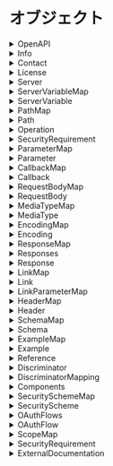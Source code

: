 # オブジェクト

<details><summary>OpenAPI</summary>

## OpenAPI

OpenAPIスキーマの親のオブジェクト。

```yaml
openapi: <openapi_version>
info:
  Info  # required
servers:
  - Server
paths:  # required
  PathMap
components:
  Components
security:
  - SecurityRequirement
tags:
  - Tag
externalDocs:
  ExternalDocumentation
```

### 属性

<details><summary>openapi</summary>

#### openapi

`OpenAPI`仕様のバージョンを指定します。

セマンティックバージョン形式。

現在利用可能なバージョンは3.0.0, 3.0.1, 3.0.2, 3.0.3です。

</details>

</details>

<details><summary>Info</summary>

## Info

`API`関するメタ情報を提供します。

```yaml
title: <api_title>  # required
description: <api_description>
version: <api_version>  # required
termesOfService: <terms_of_service_path>
contact:
  Contact
license
  Licence
```

### 属性

<details><summary>title</summary>

#### title

`API`名を指定する

</details>

<details><summary>description</summary>

#### description

APIの説明を記述します。

複数行にすることができ、`Markdown`の`CommonMark`を

サポートしています。

</details>

<details><summary>version</summary>

#### version

APIのバージョンを指定する。

`<major>.<minor>.<patch>`のようなセマンティックバージョニング

以外にも`1.0-beta`や`2017-07-25`のようにも指定できます。

</details>

<details><summary>termsOfService</summary>

#### termsOfService

利用規約への相対パスを記述

</details>

</details>

<details><summary>Contact</summary>

## Contact

連絡先の情報

```yaml
name: <contact_organization>
url: <contact_url>
email: <contact_email>
```

</details>

<details><summary>License</summary>

## License

```yaml
name: <license_name>
url: <license_url>
```

### 属性

<details><summary>url</summary>

APIのライセンス情報をもつページのurl

</details>

</details>

<details><summary>Server</summary>

## Server

ターゲットサーバーの接続情報を提供します。

本番サーバーやサンドボックスサーバーなど複数のサーバー

を定義、上書きします。

```yaml
url: <server_url>  # required
description: <server_description>
variables:
  ServerVariableMap
```

### 属性　

<details><summary>url</summary>

#### url

ベースのURLを指定します。

`RFC3986`に準拠しており、通常は次のようになります。

`[<scheme>://<host>[:<port>]][/<path>]`

`serverse`が省略され他場合、デフォルトは`/`です。

`path`のみを指定した場合、 ホストはローカルサーバーに

対して解決されます。

##### 備考

<details><summary>scheme</summary>

##### scheme

- https
- http
- ws
- wss

</details>

<details><summary>host</summary>

##### host

ホストはIPアドレスにも対応しています。

</details>

</details>

<details><summary>&lt;description&gt;</summary>

#### description

サーバーの説明を記述します。

`CommonMark`というマークダウンをサポートしていて複数行記述できます。

</details>

### 例

<details><summary>サーバーのオーバーライド</summary>

#### サーバーのオーバーライド

一部のエンドポイントがほかのAPIとは異なるサーバーや

ベースパスを使用する場合に、グローバルの`servers`を

上書きできます。

```yaml
servers:
  - url: https://api.example.com/v1
paths:
  /files:
    description: File upload and download operations
    servers:
      - url: https://files.example.com
        description: Override base path for all operations with the /files path
  /ping:
    get:
      servers:
        - url: https://echo.example.com
          description: Override base path for the GET /ping operation
```

</details>

</details>

<details><summary>ServerVariableMap</summary>

## ServerVariableMap

サーバー変数を定義する。

```yaml
<varaible>:
  ServerVariable
[...]
```

### 属性

<details><summary>&lt;variable&gt;</summary>

#### &lt;variable&gt;

サーバー変数名。

</details>

</details>

<details><summary>ServerVariable</summary>

## ServerVariable

サーバー変数の属性を指定する。

サーバー変数は`url`のテンプレートを置換します。

```yaml
enum:
  - <enum_value>
default: <default_value>  # default_value
description: <variable_description>
```

### 属性

<details><summary>enum</summary>

#### enum

列挙型の要素を指定します。

</details>

<details><summary>defualt</summary>

#### default

サーバー変数のデフォルト値。

</details>

<details><summary>description</summary>

#### description

サーバー変数の説明を記述します。

複数行のマークダウンを使用できます。

</details>

### 例

<details><summary>HTTPSおよびHTTP</summary>

#### HTTPSおよびHTTP

```yaml
servers:
  - url: '{protocol}://api.example.com'
    variables:
      protocol:
        enum:
          - http
          - https
        default: https
```

</details>

<details><summary>ProductionとDevelopmentとStaging</summary>

#### ProductionとDevelopmentとStaging

```yaml
servers:
  - url: https://{environment}.example.com/v2
    variables:
      environment:
        default: api    # Production server
        enum:
          - api         # Production server
          - api.dev     # Development server
          - api.staging # Staging server
```

</details>

<details><summary>SaaSとOn-Premise</summary>

#### SaaSとOn-Premise

```yaml
servers:
  - url: '{server}/v1'
    variables:
      server:
        default: https://api.example.com  # SaaS server
```

</details>

<details><summary>リージョンごと</summary>

#### リージョンごと

```yaml
servers:
  - url: https://{region}.api.cognitive.microsoft.com
    variables:
      region:
        default: westus
        enum:
          - westus
          - eastus2
          - westcentralus
          - westeurope
          - southeastasia
```

</details>

</details>

<details><summary>PathMap</summary>

## PathMap

エンドポイントを定義する。

```yaml
<path>:
  Path
[...]
```

### 属性

<details><summary>&lt;path&gt;</summary>

#### &lt;path&gt;

エンドポイントへの相対パスを入れます。

パス属性を含むテンプレートを使用する場合は、

`{<parameter_name>}`のように中括弧で囲った部分が

置換されます。

</details>

</details>

<details><summary>Path</summary>

## Path

エンドポイントを定義できます。

```yaml
summary: <path_summary>
description: <path_description>
servers:
  - Server
get:
  Operation
post:
  Operation
put:
  Operation
patch:
  Operation
delete:
  Operation
options:
  Operation
head:
  Operation
trace:
  Operation
parameters:
  - Parameter | Reference
```

### 属性

<details><summary>summary</summary>

#### summary

エンドポイントの概要。

</details>

<details><summary>description</summary>

#### description

エンドポイントの説明を記述する。

マークダウンを使用できます。

</details>

<details><summary>parameters</summary>

#### parameters

パスレベルのの共通パラメータを指定する。

</details>

</details>

<details><summary>Operation</summary>

## Operation

操作関数の設定

```yaml
operationId: <operation_id>
tags:
  - <operation_tag>
summary: <operation_summary>
description: <operation_discripton>
security:
  - SecurityRuquirement
servers:
  - Server
parameters:
  - Parameter | Reference
requestBody:
  RequestBody | Reference
responses:  # required
  Responses
deprecated: <operation_deprecated>
callbacks:
  CallbackMap
```

### 属性

<details><summary>operationId</summary>

#### operationId

操作を識別するために使用される一意の文字列です。

コードを自動生成するときのメソッド名に使用されます。

</details>

<details><summary>tags</summary>

#### tags

操作にタグをつけることで、ほかの操作とグループ化することができます

</details>

<details><summary>summary</summary>

#### summary

操作の概要。

</details>

<details><summary>description</summary>

#### description

操作の詳細。マークダウンをサポート。

</details>

<details><summary>security</summary>

#### security

必要なセキュリティスキームを指定する。

</details>

<details><summary>deprecated</summary>

#### deprecated

操作が非推奨かどうかの真偽値を返す。

</details>

### 例

<details><summary>コールバックの登録</summary>

```yaml
openapi: 3.0.0
info:
  version: 0.0.0
  title: test
paths:
  /subscribe:
    post:
      summary: Subscribe to a webhook
      requestBody:
        required: true
        content:
          application/json:
            schema:
              type: object
              properties:
                callbackUrl:   # Callback URL
                  type: string
                  format: uri
                  example: https://myserver.com/send/callback/here
              required:
                - callbackUrl
      responses:
        '201':
          description: Webhook created
      callbacks:   # Callback definition
        myEvent:   # Event name
          '{$request.body#/callbackUrl}':   # The callback URL,
                                            # Refers to the passed URL
            post:
              requestBody:   # Contents of the callback message
                required: true
                content:
                  application/json:
                    schema:
                      type: object
                      properties:
                        message:
                          type: string
                          example: Some event happened
                      required:
                        - message
              responses:   # Expected responses to the callback message
                '200':
                  description: Your server returns this code if it accepts the callback
```

</details>

</details>

<details><summary>SecurityRequirement</summary>

必要なセキュリティを指定する。

## SecurityRequirement

```yaml
<security_scheme_name>:
  - <scope_name>
```

### 属性

<details><summary>&lt;security_scheme_name&gt;</summary>

`Components`の`securitySchemes`で定義したスキーム名で、

必要なセキュリティ要求をわたす。

`OAuth2`と`OpenIDConnect`の場合は必要なスコープのリストを指定し、

それ以外は、空のリストを渡す。

</details>

### 例

<details><summary>OR</summary>

複数のスキームをリストで渡すとそのどれかを満たしていれば

許可されます。

```yaml
security:
  - basicAuth: []
  - apiKey: []
```

</details>

<details><summary>AND</summary>

ひとつの要素に複数のスキームを指定するとどちらも

満たす必要があrます。

```yaml
security:
  - apiKey1: []
    apiKey2: []
```

</details>

</details>

<details><summary>ParameterMap</summary>

## ParameterMap

```yaml
<parameter_model_name>:
  Parameter
```

### 属性

<details><summary>&lt;parameter_model_name&gt;</summary>

#### &lt;parameter_model_name&gt;

任意のパラメータのモデルの名前。

</details>

</details>

<details><summary>Parameter</summary>

## Parameter

属性の属性を設定する。

```yaml
name: <parameter_name>  # required
in: <parameter_in>  # required
description: <parameter_description>
required: <parameter_required>
schema:
    Schema | Reference
content:
    MediaTypeMap
style: <style_value>
explode: <parameter_explode>
allowReserved: <parameter_allow_reserved>
allowEmptyValue: <parameter_allow_empty_value>
example: Any
examples:
  ExampleMap
deprecated: <parameter_deprecated>
```

### 属性

<details><summary>name</summary>

#### name

属性名

</details>

<details><summary>in</summary>

#### in

属性の種類。

- query
- header
- path
- cookie

##### 例

<details><summary>パスパラメータ</summary>

###### パス属性

URLパスの可変の部分です。これらは通常、IDで識別される

ユーザーなど、コレクション内の特定のリソースをさすために

使用されます。`in: path`を使用して定義されひつようがあり、

パスで指定されたもの同じである必要があります。また

パスパラメータは必須属性なので、`required: true`が

必要になります。

```yaml
paths:
  /users/{id}:
    get:
      parameters:
        - in: path
          name: id   # Note the name is the same as in the path
          required: true
          schema:
            type: integer
            minimum: 1
          description: The user ID
```

</details>

<details><summary>クエリパラメータ</summary>

###### クエリパラメータ

クエリ属性はリクエスト`URL`の末尾の`?`のあとに表示され

複数指定する場合は`&`で区切られます。クエリパラメータは

必須およびオプションです。

```yaml
parameters:
        - in: query
          name: offset
          schema:
            type: integer
          description: The number of items to skip before starting to collect the result set
        - in: query
          name: limit
          schema:
            type: integer
          description: The numbers of items to return
```

</details>

<details><summary>ヘッダパラメータ</summary>

###### ヘッダ属性

カスタムリクエストヘッダーを定義する。

```yaml
paths:
  /ping:
    get:
      summary: Checks if the server is alive
      parameters:
        - in: header
          name: X-Request-ID
          schema:
            type: string
            format: uuid
          required: true
```

</details>

<details><summary>クッキーパラメータ</summary>

###### クッキーパラメータ

`in: cookie`を指定します。

```yaml
GET /api/users
Host: example.com
Cookie: debug=0; csrftoken=BUSe35dohU3O1MZvDCUOJ
```

</details>

</details>

<details><summary>description</summary>

#### description

属性の説明。マークダウンをサポート。

</details>

<details><summary>required</summary>

#### required

必須パラメータかどうかの真偽値。

デフォルトではすべてのパラメータがオプションとなるので、

必須パラメータはこの属性を指定する。

</details>

<details><summary>content</summary>

#### content

`schema`の代わりに指定できる。

</details>

<details><summary>style</summary>

#### style

`RFC6570`に基づき、

パス属性、クエリ属性、ヘッダ属性、

クッキー属性で配列やオブジェクトをうけとれるように

指定する。

|style|type|in|
|:---|:---|:---|
|matrix|primitive, array, object|path|
|label|primitive, array, object|path|
|form|primitive, array, object|query, qookie|
|simple|array|path, header|
|spaceDelimited|array|query|
|pipeDelimited|array|query|
|deepObject|object|query|

</details>

<details><summary>explode</summary>

#### explode

`object`や`array`をうけとるときに要素ごとにパラメータをつくる。

`style: form`のときはデフォルトで`true`だが、

それ以外はデフォルトは`false`

</details>

<details><summary>allowReserved</summary>

#### allowReserved

パスに含まれるクエリ属性などをパーセントエンコード

しないようにするかどうかの真偽値を指定する。デフォルトはfalse

</details>

<details><summary>allowEmptyValue</summary>

#### allowEmptyValue

クエリパラメータのパラメータ名のみで値を指定しない表現を許可するかどうか。

```
Get /foo?metadata
```

</details>

<details><summary>deprecated</summary>

#### deprecated

属性が非推奨かどうかをいれる。

</details>

</details>

<details><summary>CallbackMap</summary>

## CallbackMap

イベントをうけためコールバックのスキーマを

定義する。

```yaml
<callback_name>:
  Callback | Reference
```

</details>

<details><summary>Callback</summary>

## Callback

```yaml
'<callback_url>':
  Path
```

### 属性

<details><summary>&lt;callback_url&gt;</summary>

#### &lt;callback_url&gt;

ランタイム形式で、コールバックに登録された

`url`を指定する。

|表現|説明|
|:---|:---|
|&dollar;url|クエリ文字列を含む完全なリクエストURL|
|&dollar;method|HTTPメソッドをリクエストする。|
|&dollar;request.query.&lt;param_name&gt;|指定されたクエリパラメータの値|
|&dollar;request.path.&lt;param_name&gt;|指定されたパスパラメータの値|
|&dollar;request.header.&lt;param_name&gt;|指定されたヘッダパラメータの値|
|&dollar;request.body|リクエスト本文全体|
|&dollar;request.body#/foo/bar|jsonポインタによって指定された本文の一部|
|&dollar;statusCode|レスポンスのHTTPステータスコード|
|&dollar;response.header.&lt;header_name&gt;|指定されたレスポンスヘッダの値|
|&dollar;response.body|指定されたレスポンス本文全体|
|&dollar;response.body#/foo/bar|Jsonポインタによって指定されたレスポンス本部の一部|
|foo{<runtime_param>}bar|ランタイム形式の変数を埋め込む|

</details>

</details>

<details><summary>RequestBodyMap</summary>

## RequestBodyMap

```yaml
<request_body_name>:
  RequestBody
```

### 属性

<details><summary>&lt;request_body_name&gt;</summary>

リクエストボディの名前。

</details>

</details>

<details><summary>RequestBody</summary>

## RequestBody

```yaml
description: <request_body_description>
content:  # required
  MediaTypeMap
required: <request_body_required>
```

### 属性

<details><summary>description</summary>

#### description

リクエストボディの説明文。マークダウンをサポート

</details>

<details><summary>required</summary>

#### required

リクエストボディが必須かどうかの真偽値を指定。

</details>

### 例

<details><summary>ファイルのアップロード</summary>

#### ファイルのアップロード

```yaml
requestBody:
  content:
    multipart/form-data:
      schema:
        type: object
        properties:
          orderId:
            type: integer
          userId:
            type: integer
          fileName:
            type: string
            format: binary
        encoding:
          fileName:
            contentType: image/png, image/jpeg
```

</details>

</details>

<details><summary>MediaTypeMap</summary>

## MediaTypeMap

メディアタイプごとのリクエストやレスポンスを定義します。

```yaml
<media_type>:
  MediaType
  [...]
```

### 属性

<details><summary>&lt;media_type&gt;</summary>

#### &lt;media_type&gt;

メディアタイプを指定する。`RFC6838`に準拠している必要があります。

ベンダー固有も使用できます。

- application/json
- application/xml
- application/x-www-form-urlencoded
- multipart/form-data
- text/plain; charset=utl-8
- text/html
- application/pdf
- image/png

##### 備考

<details><summary>application/x-www-form-urlencoded</summary>

一般的に使用されるフォーム送信の形式で、キーと値がペアのテキスト形式。

`html`の`POST`は基本的にこの方式で行われる。

</details>

<details><summary>multipart/form-data</summary>

バイナリデータやマルチメディアのデータをひとつのメッセージに

まとめた形式で、通常はファイルのアップロードなどに使用される形式。

</details>

</details>

### 例

<details><summary>複数のメディアタイプに同じスキーマを使用する。</summary>

#### 複数のメディアタイプに同じスキーマを使用する。

```yaml
paths:
  /employees:
    get:
      responses:
        '200':      # Response
          description: OK
          content:  # Response body
            application/json:  # Media type
             schema: 
               $ref: '#/components/schemas/Employee'    # Reference to object definition
            application/xml:   # Media type
             schema: 
               $ref: '#/components/schemas/Employee'    # Reference to object definition
components:
  schemas:
    Employee:      # Object definition
      type: object
      properties:
        id:
          type: integer
        name:
          type: string
        fullTime: 
          type: boolean
```

</details>

<details><summary>プレースホルダを使用する。</summary>

#### プレースホルダを使用する。

`*/*`や`application/*`、`image/*`などのプレースホルダーを使用できます。

```yaml
paths:
  /info/logo:
    get:
      responses:
        '200':           # Response
          description: OK
          content:       # Response body
            image/*:     # Media type
             schema: 
               type: string
               format: binary
```

</details>

</details>

<details><summary>MediaType</summary>

## MediaType

メディアの内容を定義します。

```yaml
schema:
  Schema | Reference
encoding:
  EncodingMap
examples:
  ExampleMap | Reference
example:
  Example

```

</details>

<details><summary>EncodingMap</summary>

## EncodingMap

```yaml
<property_name>:
  Encoding
```

### 属性

<details><summary>&lt;property_name&gt;</summary>

#### &lt;property_name&gt;

エンコードを指定するプロパティー名を入れる。

</details>

</details>

<details><summary>Encoding</summary>

## Encoding

```yaml
contentType: <encoding_content_type>
allowReserved: <encoding_allow_reserved>
```

### 属性

<details><summary>contentType</summary>

#### contentType

受け取った値を指定のコンテントタイプにエンコーディングする。

</details>

<details><summary>allowReserved</summary>

#### allowReserved

受け取る属性の`:/?#[]@!$&'()*+,;=`などの予約語

パーセントエンコーディングしないようにするかどうか、

デフォルトでは`false`

</details>

</details>

<details><summary>ResponseMap</summary>

## ResponseMap

```yaml
<resopnse_name>:
  Response
```

### 属性

<details><summary>&lt;response_name&gt;</summary>

レスポンスの名前とレスポンスの属性を指定する。

</details>

</details>

<details><summary>Responses</summary>

## Responses

HTTPステータスコードに期待されるレスポンスを

マッピングします。

```yaml
default:
  Response | Reference
<http_status_code>:
  Response | Reference
  [...]
```

### 属性

<details><summary>default</summary>

#### default

指定した以外のHTTPステータスコードが返された時の

デフォルトのレスポンス。

</details>

<details><summary>&lt;http_status_code&gt;</summary>

HTTPステータスコードを記述する。

</details>

</details>

<details><summary>Response</summary>

## Response

レスポンスを定義する。

```yaml
Resopnse:
  description: <response_description>  # required
  content: MediaType
  links:
    linkMap
  headers:
    HeaderMap
```

### 属性

<details><summary>description</summary>

#### description

レスポンスの説明

</details>

<details><summary>links</summary>

#### links

レスポンスに返されるパラメータを別のリクエストのパラメータ

として利用できるように定義する。

</details>

### 例

<details><summary>リンク</summary>

```yaml
openapi: 3.0.0
info:
  version: 0.0.0
  title: Links example
paths:
  /users:
    post:
      summary: Creates a user and returns the user ID
      operationId: createUser
      requestBody:
        required: true
        description: A JSON object that contains the user name and age.
        content:
          application/json:
            schema:
              $ref: '#/components/schemas/User'
      responses:
        '201':
          description: Created
          content:
            application/json:
              schema:
                type: object
                properties:
                  id:
                    type: integer
                    format: int64
                    description: ID of the created user.
          # -----------------------------------------------------
          # Links
          # -----------------------------------------------------
          links:
            GetUserByUserId:   # <---- arbitrary name for the link
              operationId: getUser
              # or
              # operationRef: '#/paths/~1users~1{userId}/get'
              parameters:
                userId: '$response.body#/id'
              description: >
                The `id` value returned in the response can be used as
                the `userId` parameter in `GET /users/{userId}`.
          # -----------------------------------------------------
  /users/{userId}:
    get:
      summary: Gets a user by ID
      operationId: getUser
      parameters:
        - in: path
          name: userId
          required: true
          schema:
            type: integer
            format: int64
      responses:
        '200':
          description: A User object
          content:
            application/json:
              schema:
                $ref: '#/components/schemas/User'
components:
  schemas:
    User:
      type: object
      properties:
        id:
          type: integer
          format: int64
          readOnly: true
        name:
          type: string
```

</details>

</details>

<details><summary>LinkMap</summary>

```yaml
<link_name>:
  Link | Reference
```

### 属性

<details><summary>&lt;link_name&gt;</summary>

#### &lt;link_name&gt;

任意のリンクの名前

</details>

</details>

<details><summary>Link</summary>

## Link

レスポンスのパラメータとリクエストのパラメータを

紐づける。

```yaml
operationId: <operation_id>
operationRef: '<operation_ref>'
parameters:
  LinkParameterMap
description: <link_description>
```

### 属性

<details><summary>operationId</summary>

#### operationId

`Operation`の`oprationId`を指定する。

</details>

<details><summary>operationRef</summary>

#### operationRef

operationIdの代わりに使用できますが、推奨されません。

次のようなフォーマットで指定する。

`#paths/<path>/<method>`

これは`json`の参照に基づきます。

外部ファイルも参照できます。

`Reference`の`$ref`と同じです。

また、`<path>`のなかの`/`は`~1`でエンコーディングする

必要がある。

</details>

</details>

<details><summary>LinkParameterMap</summary>

## LinkParameterMap

リンクするパラメータを指定する。

```yaml
<parameter_name>: '<body_parameter_name>'
```

### 属性

<details><summary>&lt;parameter_name&gt;</summary>

#### &lt;parameter_name&gt;

リンクするリクエストのパラメータ名をいれ、

同じパラメータ名が複数ある場合は、

`query.id`や`path.id`など、プレフィックスをつけます。

そして、&lt;body_parameter_name&gt;に対応するレスポンスのパラメータを渡す。

レスポンスのパラメータは次のように渡す。

`$response.body#/<param_name>`

これはランタイム形式です。

`<param_name>`は定数の値でもかまいません。

</details>

### 備考

<details><summary>ランタイム形式</summary>

#### ランタイム形式

&lt;body_parameter_name&gt;の次の形式で指定します。

|表現|説明|
|:---|:---|
|&dollar;url|クエリ文字列を含む完全なリクエストURL|
|&dollar;method|HTTPメソッドをリクエストする。|
|&dollar;request.query.&lt;param_name&gt;|指定されたクエリパラメータの値|
|&dollar;request.path.&lt;param_name&gt;|指定されたパスパラメータの値|
|&dollar;request.header.&lt;param_name&gt;|指定されたヘッダパラメータの値|
|&dollar;request.body|リクエスト本文全体|
|&dollar;request.body#/foo/bar|jsonポインタによって指定された本文の一部|
|&dollar;statusCode|レスポンスのHTTPステータスコード|
|&dollar;response.header.&lt;header_name&gt;|指定されたレスポンスヘッダの値|
|&dollar;response.body|指定されたレスポンス本文全体|
|&dollar;response.body#/foo/bar|Jsonポインタによって指定されたレスポンス本部の一部|
|foo{<runtime_param>}bar|ランタイム形式の変数を埋め込む|

</details>

</details>

<details><summary>HeaderMap</summary>

## HeaderMap

```yaml
<custom_header_name>:
  Header | Reference
```

### 属性

<details><summary>&lt;custom_header_name&lt;</summary>

#### custom_header_name

カスタムヘッダーの名前をいれ、ヘッダの属性を指定する。

</details>

</details>

<details><summary>Header</summary>

## Header

```yaml
description: <header_description>
schema:
  Schema
```

### 属性

<details><summary>description</summary>

#### description

ヘッダの説明。マークダウンをサポート

</details>

<details><summary>schema</summary>

#### schema

ヘッダのスキーマを指定する。

</details>

</details>

<details><summary>SchemaMap</summary>

## SchemaMap

スキーマを複数定義する。

```yaml
<schema_name>:
  Schema
  [...]
```

### 属性

<details><summary>&lt;schema_name&gt;</summary>

#### &lt;schema_name&gt;

スキーマの名前

</details>

</details>

<details><summary>Schema</summary>

## Schema

スキーマを定義する。

`Wright Draft 00 (Draft 5)`に基づいています。

型を指定しない場合は、全ての型を受け入れます。

```yaml
type: <schema_type>
format: <type_format>
default: <schema_default>
items:
  Schema
uniqueItems: <unique_items>
minItems: <min_itmes>
maxItems: <max_items>
minimum: <schema_minimum>
exclusiveMinimum: <exclusive_minimum>
maximum: <schema_maximum>
exclusiveMaximum: <exclusive_maximum>
maxLength: <max_length>
minLength: <min_length>
pattern: <regex>
properties:
  SchemaMap
enum:
  - <enum_value>
example: Any
required:
  - <required_param>
nullable: <schema_nullable>
oneOf:
  - Schema
anyOf:
  - Schema
allOf:
  - Schema
multipleOf: <multiple>
readOnly: <read_only>
writeOnly: <write_only>
minProperties: <min_properties>
maxProperties: <max_Properties>
additionalProperties:
  Schema
descriminator:
  Discriminator
```

### 属性

<details><summary>type</summary>

#### type

スキーマの型

</details>

<details><summary>format</summary>

#### format

型のフォーマットを指定する。

ファイルは`type: string`で`format: binary`もしくは

`format: byte`で受け取ることができます。

</details>

<details><summary>default</summary>

#### default

デフォルト値をいれる。

</details>

<details><summary>items</summary>

#### items

`type: array`のとき、配列の要素となるスキーマ

</details>

<details><summary>uniqueItems</summary>

#### uniqueItems

配列の要素がユニークかどうかの真偽値を指定する。

</details>

<details><summary>minItems</summary>

#### minItems

配列の要素数の最小値。

</details>

<details><summary>maxItems</summary>

#### maxItems

配列の要素数の最大値。

</details>

<details><summary>minimum</summary>

#### minimum

スキーマの最小値を定義する。

</details>

<details><summary>exclusiveMinimum</summary>

#### exclusiveMinimum

`true`にすることで`minimum`の値を範囲に含めない。

(以上 ではなく より大きい になる。)

</details>

<details><summary>maximum</summary>

#### maximum

スキーマの最大値を定義する。

</details>

<details><summary>exclusiveMaximum</summary>

#### exclusiveMaximum

`true`にすることで`maximum`の値を範囲に含めない。

(以下 ではなく、 未満 になる。)

</details>

<details><summary>maxLength</summary>

#### maxLength

文字列の最大文字数。

</details>

<details><summary>minLength</summary>

#### minLength

文字列の最小文字列。

</details>

<details><summary>pattern</summary>

#### pattern

正規表現でバリデーションできる。

</details>

<details><summary>properties</summary>

#### properties

`type: object`のとき、属性を指定する。

</details>

<details><summary>enum</summary>

#### enum

受け入れられる値の列挙型を指定する。

`nullable: true`のときは、明示的に

列挙の値を指定する必要がある。

```yaml
enum:
  - null
  ...
```

</details>

<details><summary>example</summary>

#### example

スキーマの例を示す。

##### 例

<details><summary>オブジェクトレベル</summary>

###### オブジェクトレベル

```yaml
components:
  schemas:
    User:    # Schema name
      type: object
      properties:
        id:
          type: integer
          format: int64
          example: 1          # Property example
        name:
          type: string
          example: New order  # Property example
```

</details>

<details><summary>プロパティレベル</summary>

###### プロパティレベル

```yaml
components:
  schemas:
    User:       # Schema name
      type: object
      properties:
        id:
          type: integer
        name:
          type: string
      example:   # Object-level example
        id: 1
        name: Jessica Smith
```

</details>

<details><summary>複数のアイテムを含む配列の例</summary>

###### 複数のアイテムを含む配列の例

```yaml
components:
  schemas:
    ArrayOfInt:
      type: array
      items:
        type: integer
        format: int64
      example: [1, 2, 3]
```

</details>

<details><summary>複数のオブジェクトを含む配列の例</summary>

###### 複数のオブジェクトを含む配列の例

```yaml
components:
  schemas:
    ArrayOfUsers:
      type: array
      items:
        type: object
        properties:
          id:
            type: integer
          name:
            type: string
      example:
        - id: 10
          name: Jessica Smith
        - id: 20
          name: Ron Stewart
```

</details>

</details>

<details><summary>required</summary>

#### required

必須の属性名を指定する。

真偽値ではなく、プロパティ名のリストを渡す。

</details>

<details><summary>nullable</summary>

#### nullable

`null`を指定できるかどうかの真偽値をいれる。

デフォルトは`false`

</details>

<details><summary>oneOf</summary>

#### oneOf

混合型を指定できる。

##### 例

<details><summary>代替のスキーマ</summary>

###### 代替のスキーマ

```yaml
requestBody:
        description: A JSON object containing pet information
        content:
          application/json:
            schema:
              oneOf:
                - $ref: '#/components/schemas/Cat'
                - $ref: '#/components/schemas/Dog'
                - $ref: '#/components/schemas/Hamster'
```

</details>

</details>

<details><summary>anyOf</summary>

指定したスキーマの混合型を作ります。

`oneOf`はスキーマのどれかひとつに当てはまりますが、

`anyOf`はスキーマの2以上に当てはまる場合があります。

</details>

<details><summary>allOf</summary>

#### allOf

スキーマを組み合わせたり、継承する。

##### 例

<details><summary>拡張</summary>

##### 拡張

```yaml
paths:
  /pets:
    patch:
      requestBody:
        content:
          application/json:
            schema:
              oneOf:
                - $ref: '#/components/schemas/Cat'
                - $ref: '#/components/schemas/Dog'
              discriminator:
                propertyName: pet_type
      responses:
        '200':
          description: Updated
components:
  schemas:
    Pet:
      type: object
      required:
        - pet_type
      properties:
        pet_type:
          type: string
      discriminator:
        propertyName: pet_type
    Dog:     # "Dog" is a value for the pet_type property (the discriminator value)
      allOf: # Combines the main `Pet` schema with `Dog`-specific properties 
        - $ref: '#/components/schemas/Pet'
        - type: object
          # all other properties specific to a `Dog`
          properties:
            bark:
              type: boolean
            breed:
              type: string
              enum: [Dingo, Husky, Retriever, Shepherd]
    Cat:     # "Cat" is a value for the pet_type property (the discriminator value)
      allOf: # Combines the main `Pet` schema with `Cat`-specific properties 
        - $ref: '#/components/schemas/Pet'
        - type: object
          # all other properties specific to a `Cat`
          properties:
            hunts:
              type: boolean
            age:
              type: integer
```

</details>

</details>

<details><summary>multipleOf</summary>

#### multipleOf

指定した倍数のバリデーションをかける。

</details>

<details><summary>readOnly</summary>

#### readOnly

読み取り専用にするかどうかの真偽値を指定する。

これはリクエストには含まれず、

レスポンスのみに含まれることを示します。

</details>

<details><summary>writeOnly</summary>

#### writeOnly

書き込み専用にするかどうかの真偽値を指定する。

これはレスポンスには含まれず、リクエストのみに

ふくまれることを示します。

</details>

<details><summary>minProperties</summary>

#### minProperties

プロパティの数の最小値。

`propeties`を指定しないで自由なオブジェクトを受け入れる時に

有効です。

</details>

<details><summary>maxProperties</summary>

#### maxProperties

プロパティの数の最大値

`properties`を指定しないで自由なオブジェクトを受け入れる時に

有効です。

</details>

<details><summary>additionalProperties</summary>

#### additionalProperties

`type: object`しか指定せず、そのオブジェクトを

辞書として受け取るとき、その辞書の属性を定義する。

</details>

<details><summary>discriminator</summary>

#### discriminator

`oneOf, anyOf`などで複数のオブジェクトを許可する時に、

それらのオブジェクトを区別するパラメータを指定する。

</details>

</details>

<details><summary>ExampleMap</summary>

## ExampleMap

```yaml
<example_name>:
  Example | Reference
```

### 属性

<details><summary>&lt;example_name&gt;</summary>

例の名前。

</details>

</details>

<details><summary>Example</summary>

## Example

スキーマの例を指定する。

```yaml
value: Any
summary: <example_summary>
description: <example_description>,
externalValue: <external_url>
```

### 属性

<details><summary>summary</summary>

#### summary

例の概要。

</details>

<details><summary>description</summary>

#### description

例の説明。

</details>

<details><summary>externalValue</summary>

#### externalValue

なんらかの理由で例を挿入できない場合は、

その例をしめす外部urlを指定できる。

</details>

</details>

<details><summary>Reference</summary>

## Reference

内部および外部で、モデルを参照する。

```yaml
$ref: '<reference>'  # required
```

### 属性

<details><summary>&dollar;ref</summary>

#### &dollar;ref

参照先。フォーマットは`json`参照に基づく。

`[<external_file_path>][#<internal_json_path>]`

また、特定の文字はエスケープする必要があります。

|記号|エスケープ文字|
|:---|:---|
|`~`|`~0`|
|`/`|`~1`|

##### 例

<details><summary>内部ファイルのコンポーネントのドキュメント</summary>

###### 内部ファイルのコンポーネントのドキュメント

```yaml
$ref: '#/components/schemas/Pet'
```

</details>

<details><summary>外部ファイルのドキュメント</summary>

###### 外部ファイルのドキュメント

```yaml
$ref: Pet.yaml
```

</details>

<details><summary>外部ファイルと相対ドキュメント</summary>

###### 外部ファイルと相対ドキュメント

```yaml
$ref: definitions.yaml#/Pet
```

</details>

</details>

</details>

<details><summary>Discriminator</summary>

`Schema`の`anyOf, oneOf`で許可された複数のオブジェクトを

区別するためのパラメータを定義する。

## Discriminator

```yaml
propertyName: <property_name>
mapping:
  DiscriminatorMapping
```

### 属性

<details><summary>propertyName</summary>

#### propertyName

区別に使用するパラメータ

</details>

### 例

<details><summary>マッピング</summary>

#### マッピング

```yaml
components:
  responses:
    sampleObjectResponse:
      content:
        application/json:
          schema:
            oneOf:
              - $ref: '#/components/schemas/Object1'
              - $ref: '#/components/schemas/Object2'
              - $ref: 'sysObject.json#/sysObject'
            discriminator:
              propertyName: objectType
              mapping:
                obj1: '#/components/schemas/Object1'
		obj2: '#/components/schemas/Object2'
                system: 'sysObject.json#/sysObject'
  …
  schemas:
    Object1:
      type: object
      required:
        - objectType
      properties:
        objectType:
          type: string
      …
    Object2:
      type: object
      required:
        - objectType
      properties:
        objectType:
          type: string
```
</details>

</details>

<details><summary>DiscriminatorMapping</summary>

`Discrminator`が区別するプロパティの値とオブジェクトを

マッピングする。

## DiscriminatorMapping

```yaml
<property_value>: <reference_path>
[...]
```

### 属性

<details><summary>&lt;property_value&gt;</summary>

#### &lt;property_value&gt;

区別するプロパティがとりうる値とスキーマを紐づける。

</details>

</details>

<details><summary>Components</summary>

## Components

```yaml
schemas:
  SchemaMap
parameters:
  ParameterMap
securitySchemes:
  SecuritySchemeMap
examples:
  ExampleMap
requestBodies:
  RequestBodyMap
responses:
  ResponseMap
links:
  LinkMap
callbacks:
  CallbackMap
headers:
  HeaderMap
```

### 例

<details><summary>共通パラメータ</summary>

#### 共通パラメータ

```yaml
components:
  parameters:
    offsetParam:  # <-- Arbitrary name for the definition that will be used to refer to it.
                  # Not necessarily the same as the parameter name.
      in: query
      name: offset
      required: false
      schema:
        type: integer
        minimum: 0
      description: The number of items to skip before starting to collect the result set.
    limitParam:
      in: query
      name: limit
      required: false
      schema:
        type: integer
        minimum: 1
        maximum: 50
        default: 20
      description: The numbers of items to return.
paths:
  /users:
    get:
      summary: Gets a list of users.
      parameters:
        - $ref: '#/components/parameters/offsetParam'
        - $ref: '#/components/parameters/limitParam'
      responses:
        '200':
          description: OK
  /teams:
    get:
      summary: Gets a list of teams.
      parameters:
        - $ref: '#/components/parameters/offsetParam'
        - $ref: '#/components/parameters/limitParam'
      responses:
        '200':
          description: OK
```

</details>

</details>

<details><summary>SecuritySchemeMap</summary>

## SecuritySchemeMap

使用できるセキュリティ構成を定義する。

```yaml
<scheme_name>:
  SecurityScheme | Reference
```

### 属性

<details><summary>&lt;scheme_name&gt;</summary>

#### &lt;scheme_name&gt;

定義するセキュリティスキームの名前

</details>

</details>

<details><summary>SecurityScheme</summary>

## SecurityScheme

セキュリティ構成を定義します。

```yaml
type: <scheme_type>  # required
description: <scheme_description>
name: <apikey_name>
in: <apikey_in>
scheme: <http_authorization_scheme>
bearerFormat: <bearere_format>
openIdConnectUrl: <open_id_connect_url>
flows:
  OAuthFlows
```

### 属性

<details><summary>type</summary>

#### type

セキュリティ構成の種類を指定します。

- apiKey
- http
- oauth2
- openIdConnect

</details>

<details><summary>description</summary>

#### description

セキュリティ構成の説明。マークダウンをサポートしています。

</details>

<details><summary>name</summary>

`type: apiKey`のときの`apikey`パラメータの

名前。

</details>

<details><summary>in</summary>

#### in

`type: apiKey`のときの必須パラメータで、

`apiKey`を含める場所を指定する。

- query
- header
- cookie

</details>

<details><summary>scheme</summary>

#### scheme

`type: http`のときは必須パラメータであり、

`Authorization`ヘッダのスキームを指定する。

- bearer
- basic

</details>

<details><summary>bearerFormat</summary>

#### bearerFormat

`Bearer`認証のトークンのフォーマット方法。

- JWT

</details>

<details><summary>openIdConnectUrl</summary>

#### openIdConnectUrl

`type: OpenIdConnect`のとき、`OAuth2`を構成する

情報もつ`url`を指定する。

通常は次のようなものを含んだ`json`を返す。

- OAuthエンドポイント
- スコープとクレームのリスト
- トークンの署名に使用される公開鍵
- etc...

</details>

### 備考

<details><summary>Basic Authentication</summary>

#### Basic Authentication

`Basic`認証は`Authorization`ヘッダに`base64`で

エンコードされた`<user>:<password>`を`Basic`という

キーワードの後につけて渡す認証です。

フォーマットは次のようになります。

`Autorization: Basic <base64_encoded_string>`

`<base64_encoded_string>`は`base64`でエンコードした

`<user>:<password>`です。

</details>

<details><summary>API Key Authentication</summary>

#### API Key Authentication

クライアントとサーバーだけが知るキーを

クエリもしくは、ヘッダ、もしくはクッキーに含ませる

認証。複数の認証方式と組み合わせることが推奨される。

セッション管理もここに含まれる。

</details>

<details><summary>Bearer Authentication</summary>

#### Bearer Authentication

`Bearer`トークンとう呼ばれるトークンを`Authorization`ヘッダに

含ませる`http`認証です。フォーマットは次のようになります。

`Authorization: Bearer <token>`

このトークンはログインのリクエストごとにサーバーで

生成されます。`Bearer`はもともと`OAuth2`の一部として`RFC6750`で

作成されました。時にはそれ単体で使用することがあります。

</details>

<details><summary>OAuth2.0</summary>

#### OAuth2.0

`OAuth2.0`はユーザーデータへの制限をかけるプロトコルです。

`GitHub, Google, FacebookAPI`はこれを利用しています。

`OAuth2.0`は`flows`と呼ばれる認証シナリオに依存しています。

詳細については`oauth.net`もしくは`RFC6749`にあります。

</details>

<details><summary>OpenID Connect(OIDC)</summary>

#### OpenID Connect(OIDC)

`OpenID Connect`は`OAuth2`プロトコル上で構築され、

`Google`や`Azure`の`ActiveDirectory`などの一部の

OAuth2.0プロバイダーによってサポートとされているIDレイヤーです。

これは、クライアントアプリケーションがユーザーを認証し、

ユーザー名や電子メールなどのユーザー情報を取得できるようにする

サインインフローを定義します。ユーザー識別情報は

`JWT`によってエンコードされます。`OpenID Connect`は

`OpenID Connect Discovery`と呼ばれる検出メカニズムを定義します。

`openIdConnectUrl`は`OAuth`の構成情報を返すエンドポイントです。

その構成情報の例を示します。

```json
{
  "issuer": "https://example.com/",
  "authorization_endpoint": "https://example.com/authorize",
  "token_endpoint": "https://example.com/token",
  "userinfo_endpoint": "https://example.com/userinfo",
  "jwks_uri": "https://example.com/.well-known/jwks.json",
  "scopes_supported": [
    "pets_read",
    "pets_write",
    "admin"
  ],
  "response_types_supported": [
    "code",
    "id_token",
    "token id_token"
  ],
  "token_endpoint_auth_methods_supported": [
    "client_secret_basic"
  ]
}
```

</details>

### 例

<details><summary>Basic Authentication</summary>

#### BasicAuthentication

```yaml
openapi: 3.0.0
paths:
  /something:
    get:
      security:
        - basicAuth: []
...
components:
  securitySchemes:
    basicAuth:     # <-- arbitrary name for the security scheme
      type: http
      scheme: basic
security:
  - basicAuth: []  # 
```

</details>

<details><summary>API Key and App ID</summary>

#### API Key and App ID

一部のAPIはアプリIDとAPIキーをペアにして使用します。

```yaml
components:
  securitySchemes:
    apiKey:
      type: apiKey
      in: header
      name: X-API-KEY
    appId:
      type: apiKey
      in: header
      name: X-APP-ID
security:
  - apiKey: []
    appId:  []   # <-- no leading dash (-)
```

</details>

<details><summary>Bearer Authentication</summary>

#### Bearer Authentication

```yaml
paths:
  /something:
    get:
      security:
        - bearerAuth: []

openapi: 3.0.0
...
# 1) Define the security scheme type (HTTP bearer)
components:
  securitySchemes:
    bearerAuth:            # arbitrary name for the security scheme
      type: http
      scheme: bearer
      bearerFormat: JWT    # optional, arbitrary value for documentation purposes
# 2) Apply the security globally to all operations
security:
  - bearerAuth: []       
```

</details>

<details><summary>OAuth2.0</summary>

#### OAuth2.0

```yaml
# Step 1 - define the security scheme
components:
  securitySchemes:
    oAuthSample:    # <---- arbitrary name
      type: oauth2
      description: This API uses OAuth 2 with the implicit grant flow. [More info](https://api.example.com/docs/auth)
      flows:
        implicit:   # <---- OAuth flow(authorizationCode, implicit, password or clientCredentials)
          authorizationUrl: https://api.example.com/oauth2/authorize
          scopes:
            read_pets: read your pets
            write_pets: modify pets in your account
# Step 2 - apply security globally...
security: 
  - oAuthSample: 
    - write_pets
    - read_pets
# ... or to individual operations
paths:
  /pets:
    patch:
      summary: Add a new pet
      security: 
        - oAuthSample: 
          - write_pets
          - read_pets
      ...
```

</details>

<details><summary>OpenID Connect</summary>

#### OpenID Connect

```yaml
openapi: 3.0.0
...

paths:
  /pets/{petId}:
    get:
      summary: Get a pet by ID
      security:
        - openId:
          - pets_read
      ...
    delete:
      summary: Delete a pet by ID
      security:
        - openId:
          - pets_write
      ...

# 1) Define the security scheme type and attributes
components:
  securitySchemes:
    openId:   # <--- Arbitrary name for the security scheme. Used to refer to it from elsewhere.
      type: openIdConnect
      openIdConnectUrl: https://example.com/.well-known/openid-configuration
# 2) Apply security globally to all operations
security:
  - openId:   # <--- Use the same name as specified in securitySchemes
      - pets_read
      - pets_write
      - admin
```

</details>

<details><summary>Unauthorized</summary>

#### Unauthorized

認証に失敗した時のエラーを定義する。

```yaml
paths:
  /something:
    get:
      ...
      responses:
        ...
        '401':
           $ref: '#/components/responses/UnauthorizedError'
    post:
      ...
      responses:
        ...
        '401':
          $ref: '#/components/responses/UnauthorizedError'
...
components:
  responses:
    UnauthorizedError:
      description: Authentication information is missing or invalid
      headers:
        WWW_Authenticate:
          schema:
            type: string
```

</details>

</details>

<details><summary>OAuthFlows</summary>

## OAuthFlows

セキュリティ構成に`oauth2`を選択したときに

定義しなければならない工程の定義。

```yaml
authorizationCode:
  OAuthFlow
implicit:
  OAuthFlow
clientCredentials:
  OAuthFlow
password:
  OAuthFlow
```

### 属性

<details><summary>authorizationCode</summary>

#### authorizationCode

もっとも一般的に使用されるフローで、主にサーバーや

モバイルWebアプリケーションに使用されます。これは

ユーザーが`Facebook`または`Google`アカウントを使用して

Webアプリケーションにサインアップする方法に似ています。

</details>

<details><summary>implicit</summary>

#### implicit

このフローでは、クライアントがアクセストークンを直接取得する

必要があります。主に、サーバーコンポーネントを含まないWeb、

デスクトップ、およびモバイルアプリケーションに適しています。

</details>

<details><summary>password</summary>

#### password

ユーザー名とパスワードを使用してログインする必要があります。

`API`プロバイダー自身のアプリケーションに適しています。

</details>

<details><summary>clientCredentials</summary>

#### clientCredentials

サーバー間の認証を目的としたフローです。

</details>

### 例

<details><summary>authorizationCode</summary>

#### authorizationCode

```yaml
components:
  securitySchemes:
    oAuth2AuthCode:
      type: oauth2
      description: For more information, see https://api.slack.com/docs/oauth
      flows: 
        authorizationCode:
          authorizationUrl: https://slack.com/oauth/authorize
          tokenUrl: https://slack.com/api/oauth.access
          scopes:
            users:read: Read user information
            users:write: Modify user information
            im:read: Read messages
            im:write: Write messages
            im:history: Access the message archive
            search:read: Search messages, files, and so on
            # etc.
```

</details>

<details><summary>implicit</summary>

#### implicit

`authorizationUrl`からアクセストークンを取得します。

```yaml
components:
  securitySchemes:
    oAuth2Implicit:
      type: oauth2
      description: For more information, see https://developers.getbase.com/docs/rest/articles/oauth2/requests
      flows: 
        implicit:
          authorizationUrl: https://api.getbase.com/oauth2/authorize
          scopes:
            read: Grant read-only access to all your data except for the account and user info
            write: Grant write-only access to all your data except for the account and user info
            profile: Grant read-only access to the account and user info only
```

</details>

<details><summary>password</summary>

#### password

```yaml
components:
  securitySchemes:
    oAuth2Password:
      type: oauth2
      description: See https://developers.getbase.com/docs/rest/articles/oauth2/requests
      flows: 
        password: 
          tokenUrl: https://api.getbase.com/oauth2/token
          scopes: 
            read: Grant read-only access to all your data except for the account and user info
            write: Grant write-only access to all your data except for the account and user info
            profile: Grant read-only access to the account and user info only
```

</details>

<details><summary>clientCredentials</summary>

#### clientCredentials

```yaml
components:
  securitySchemes:
    oAuth2ClientCredentials:
      type: oauth2
      description: See http://developers.gettyimages.com/api/docs/v3/oauth2.html
      flows: 
        clientCredentials: 
          tokenUrl: https://api.gettyimages.com/oauth2/token/
          scopes: {} # Getty Images does not use scopes
```

</details>

<details><summary>複数のフロー</summary>

#### 複数のフロー

```yaml
components:
  securitySchemes:
    oAuth2:
      type: oauth2
      description: For more information, see https://developers.getbase.com/docs/rest/articles/oauth2/requests
      flows: 
        implicit:
          authorizationUrl: https://api.getbase.com/oauth2/authorize
          scopes:
            read: Grant read-only access to all your data except for the account and user info
            write: Grant write-only access to all your data except for the account and user info
            profile: Grant read-only access to the account and user info only
        password: 
          tokenUrl: https://api.getbase.com/oauth2/token
          scopes: 
            read: Grant read-only access to all your data except for the account and user info
            write: Grant write-only access to all your data except for the account and user info
            profile: Grant read-only access to the account and user info only
```

</details>

</details>

<details><summary>OAuthFlow</summary>

## OAuthFlow

```yaml
authorizationUrl: <authorization_url>  #required
tokenUrl: <token_url>
refreshUrl: <refresh_url>
scopes:
  ScopeMap
```

### 属性

<details><summary>authorizationUrl</summary>

#### authorizationUrl

ログインページなどのユーザー情報を入力させるページの相対url

</details>

<details><summary>tokenUrl</summary>

#### tokenUrl

トークンを取得するURLの相対url

</details>

<details><summary>refreshUrl</summary>

#### refreshUrl

更新用トークンを取得する。相対url

</details>

<details><summary>scopes</summary>

#### scopes

リソースにアクセスするための権限のリストです。

通常はトークンに付与されます。

</details>

### 備考

<details><summary>フローと属性の対応表</summary>

#### フロート属性の対応表

|属性|authorizationCode|implicit|password|clientCredentials|
|:---|:---|:---|:---|:---|
|authorizationUrl|+|+|-|-|
|tokenUrl|+|-|+|+|
|refreshUrl|+|+|+|+|
|scopes|+|+|+|+|

</details>

</details>

<details><summary>ScopeMap</summary>

## ScopeMap

```yaml
<scope_name>: <scope_description>
```

### 属性

<details><summary>&lt;scope_name&gt;</summary>

#### &lt;scope_name&gt;

スコープ名とその説明を記述する。

</details>

</details>

<details><summary>SecurityRequirement</summary>

## SecurityRequirement

```yaml
<scheme_name>:
  - <scope>
```

### 属性

<details><summary>&lt;scheme_name&gt;</summary>

#### &lt;scheme_name&gt;

定義したセキュリティ構成の名前。

`oauth2`と`openConnectId`の場合は、利用可能な

スコープを渡す。それ以外のセキュリティ構成は

`[]`と空のリストを渡す必要がある。

</details>

</details>

<details><summary>ExternalDocumentation</summary>

## ExternalDocumentation

拡張ドキュメントのための外部リソースを指定する。

```yaml
url: <doc_url>  # required
description: <doc_description>
```

### 属性

<details><summary>url</summary>

#### url

拡張ドキュメントの相対パス。

</details>

<details><summary>description</summary>

#### description

ドキュメントの説明を指定する。

</details>

</details>
